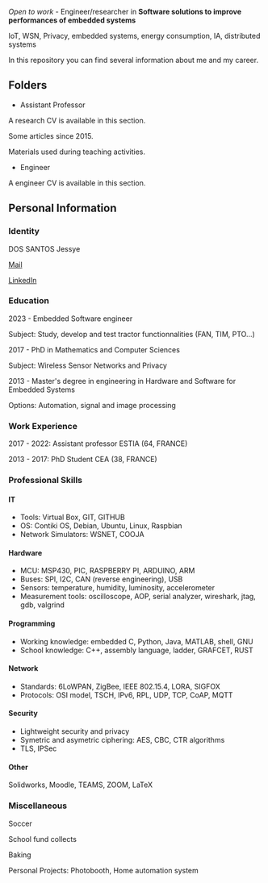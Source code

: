 *Open to work* - Engineer/researcher in **Software solutions to improve performances of embedded systems** 

IoT, WSN, Privacy, embedded systems, energy consumption, IA, distributed systems 

In this repository you can find several information about me and my career. 


## Folders

* Assistant Professor 

A research CV is available in this section. 

Some articles since 2015.

Materials used during teaching activities.
  
* Engineer 

A engineer CV is available in this section.

  
## Personal Information

### Identity 
DOS SANTOS Jessye

[Mail](jessye.dossantos@gmail.com)

[LinkedIn](https://www.linkedin.com/in/jessye-dos-santos-33b45b100)

### Education

2023 - Embedded Software engineer

Subject: Study, develop and test tractor functionnalities (FAN, TIM, PTO...)

2017 - PhD in Mathematics and Computer Sciences 

Subject: Wireless Sensor Networks and Privacy

2013 - Master's degree in engineering in Hardware and Software for Embedded Systems

Options: Automation, signal and image processing

### Work Experience

2017 - 2022: Assistant professor ESTIA (64, FRANCE)

2013 - 2017: PhD Student CEA (38, FRANCE)

### Professional Skills

#### IT
- Tools: Virtual Box, GIT, GITHUB
- OS: Contiki OS, Debian, Ubuntu, Linux, Raspbian
- Network Simulators: WSNET, COOJA

#### Hardware
- MCU: MSP430, PIC, RASPBERRY PI, ARDUINO, ARM
- Buses: SPI, I2C, CAN (reverse engineering), USB
- Sensors: temperature, humidity, luminosity, accelerometer
- Measurement tools: oscilloscope, AOP, serial analyzer, wireshark, jtag, gdb, valgrind 

#### Programming
- Working knowledge: embedded C, Python, Java, MATLAB, shell, GNU
- School knowledge: C++, assembly language, ladder, GRAFCET, RUST

#### Network
- Standards: 6LoWPAN, ZigBee, IEEE 802.15.4, LORA, SIGFOX
- Protocols: OSI model, TSCH, IPv6, RPL, UDP, TCP, CoAP, MQTT 
#### Security
- Lightweight security and privacy
- Symetric and asymetric ciphering: AES, CBC, CTR algorithms
- TLS, IPSec

#### Other
Solidworks, Moodle, TEAMS, ZOOM, LaTeX

### Miscellaneous
Soccer

School fund collects

Baking

Personal Projects: Photobooth, Home automation system


